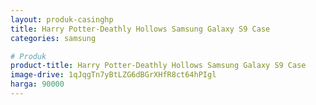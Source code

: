 ```yaml
---
layout: produk-casinghp
title: Harry Potter-Deathly Hollows Samsung Galaxy S9 Case
categories: samsung

# Produk
product-title: Harry Potter-Deathly Hollows Samsung Galaxy S9 Case
image-drive: 1qJqgTn7yBtLZG6dBGrXHfR8ct64hPIgl
harga: 90000
---
```

